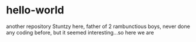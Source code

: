 # hello-world
another repository
Stuntzy here, father of 2 rambunctious boys, never done any coding before, but it seemed interesting...so here we are
